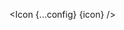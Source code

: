 <script lang="ts">
  import type { Component } from 'svelte';
  const config = {
    size: '30',
    color: '#FF5733'
  };
  import { Icon } from 'svelte-flag-icons';
  export let Icon: Component;
</script>

<Icon {...config} {icon} />